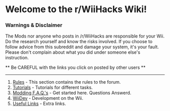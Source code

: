 # Welcome to the r/WiiHacks Wiki!

### Warnings & Disclaimer

The Mods nor anyone who posts in /r/WiiHacks are responsible for your Wii. Do the research yourself and know the risks involved. If you choose to follow advice from this subreddit and damage your system, it's your fault. Please don't complain about what you did under someone else's instruction.

** Be CAREFUL with the links you click on posted by other users **

----

1. [Rules](/r/WiiHacks/wiki/rules) - This section contains the rules to the forum.
2. [Tutorials](/r/WiiHacks/wiki/tutorials) - Tutorials for different tasks.
3. [Modding F.A.Q.'s](/r/WiiHacks/wiki/faq) - Get started here. Questions Answerd.
4. [WiiDev](/r/WiiHacks/wiki/wiidev) - Development on the Wii.
5. [Useful Links](/r/WiiHacks/wiki/usefullinks) - Extra links.